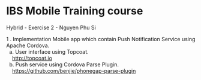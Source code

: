 # IBS Mobile Training course
Hybrid - Exercise 2 - Nguyen Phu Si

1 . Implementation Mobile app which contain Push Notification Service using Apache Cordova.<br />
  &nbsp;&nbsp;a.  User interface using Topcoat.<br />
  &nbsp;&nbsp;&nbsp;&nbsp;http://topcoat.io<br />
  &nbsp;&nbsp;b.  Push service using Cordova Parse Plugin.<br />
  &nbsp;&nbsp;&nbsp;&nbsp;https://github.com/benjie/phonegap-parse-plugin<br />
